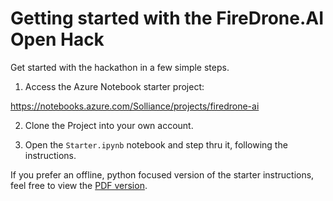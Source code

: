 # Getting started with the FireDrone.AI Open Hack
Get started with the hackathon in a few simple steps.

1. Access the Azure Notebook starter project:

https://notebooks.azure.com/Solliance/projects/firedrone-ai

2. Clone the Project into your own account.

3. Open the `Starter.ipynb` notebook and step thru it, following the instructions.

If you prefer an offline, python focused version of the starter instructions, feel free to view the [PDF version](./starter.pdf).

